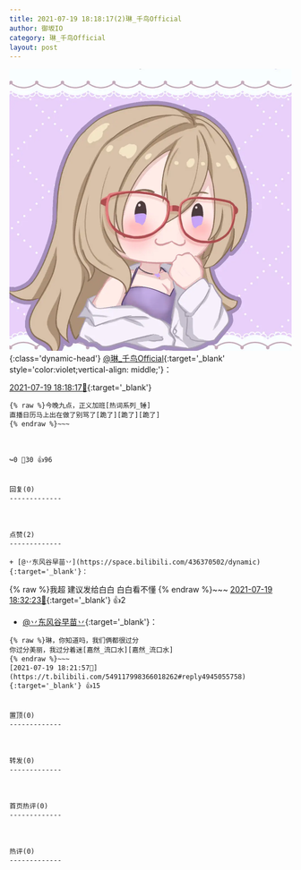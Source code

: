 ```yaml
---
title: 2021-07-19 18:18:17(2)琳_千鸟Official
author: 御坂IO
category: 琳_千鸟Official
layout: post
---
```


![img](/images/c0a88f85ebd0d056f37b114e0748e69556c8b488.jpg){:class='dynamic-head'}
[@琳_千鸟Official](https://space.bilibili.com/1620923329/dynamic){:target='_blank' style='color:violet;vertical-align: middle;'}：

[2021-07-19 18:18:17🔗](https://t.bilibili.com/549117998366018262){:target='_blank'}

~~~
{% raw %}今晚九点，正义加班[热词系列_锤]
直播日历马上出在做了别骂了[跪了][跪了][跪了]
{% endraw %}~~~



↪️0 💬30 👍96


回复(0)
-------------



点赞(2)
-------------

+ [@丷东风谷早苗丷](https://space.bilibili.com/436370502/dynamic){:target='_blank'}：
~~~
{% raw %}我超 建议发给白白 白白看不懂
{% endraw %}~~~
[2021-07-19 18:32:23🔗](https://t.bilibili.com/549117998366018262#reply4945127672){:target='_blank'} 👍2
+ [@丷东风谷早苗丷](https://space.bilibili.com/436370502/dynamic){:target='_blank'}：
~~~
{% raw %}琳，你知道吗，我们俩都很过分
你过分美丽，我过分着迷[嘉然_流口水][嘉然_流口水]
{% endraw %}~~~
[2021-07-19 18:21:57🔗](https://t.bilibili.com/549117998366018262#reply4945055758){:target='_blank'} 👍15


置顶(0)
-------------



转发(0)
-------------



首页热评(0)
-------------



热评(0)
-------------



